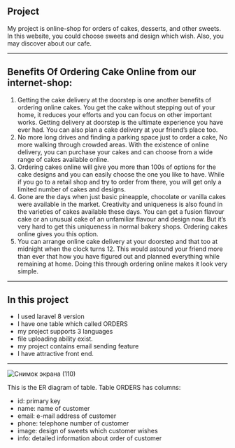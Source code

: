 ## Project                                                                                                                                                                       
My project is online-shop for orders of cakes, desserts, and other sweets. In this website, you could choose sweets and design which wish. Also, you may discover about our cafe. 

-----------------------------------------------------------------------------------------------------------------------------------------------------------------------------------

## Benefits Of Ordering Cake Online from our internet-shop:                                                                                                                      
1) Getting the cake delivery at the doorstep is one another benefits of ordering online cakes. You get the cake without stepping out of your home, it reduces your efforts and you can focus on other important works. Getting delivery at doorstep is the ultimate experience you have ever had. You can also plan a cake delivery at your friend’s place too.
2) No more long drives and finding a parking space just to order a cake, No more walking through crowded areas. With the existence of online delivery, you can purchase your cakes and can choose from a wide range of cakes available online.
3) Ordering cakes online will give you more than 100s of options for the cake designs and you can easily choose the one you like to have. While if you go to a retail shop and try to order from there, you will get only a limited number of cakes and designs.
4) Gone are the days when just basic pineapple, chocolate or vanilla cakes were available in the market. Creativity and uniqueness is also found in the varieties of cakes available these days. You can get a fusion flavour cake or an unusual cake of an unfamiliar flavour and design now. But it’s very hard to get this uniqueness in normal bakery shops. Ordering cakes online gives you this option.
5) You can arrange online cake delivery at your doorstep and that too at midnight when the clock turns 12. This would astound your friend more than ever that how you have figured out and planned everything while remaining at home. Doing this through ordering online makes it look very simple.


-----------------------------------------------------------------------------------------------------------------------------------------------------------------------------------
 
## In this project                                                                                                                                                                 
- I used laravel 8 version
- I have one table which called ORDERS
- my project supports 3 languages 
- file uploading ability exist.
- my project contains email sending feature
- I have attractive front end.

-----------------------------------------------------------------------------------------------------------------------------------------------------------------------------------
![Снимок экрана (110)](https://user-images.githubusercontent.com/78644880/115160227-f3d23b80-a0b8-11eb-83c2-51647e09f945.png)

This is the ER diagram of table. Table ORDERS has columns:                                                                                                                         
- id: primary key
- name: name of customer
- email: e-mail address of customer
- phone: telephone number of customer
- image: design of sweets which customer wishes 
- info: detailed information about order of customer
